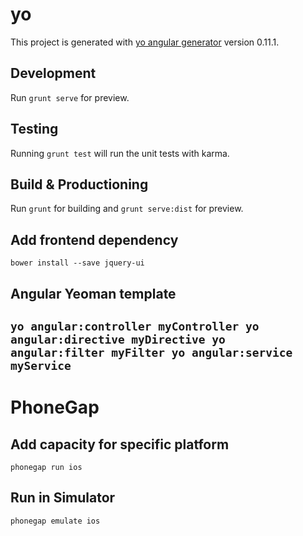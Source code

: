 # yo

This project is generated with [yo angular generator](https://github.com/yeoman/generator-angular)
version 0.11.1.

## Development

Run `grunt serve` for preview.

## Testing

Running `grunt test` will run the unit tests with karma.

## Build & Productioning

Run `grunt` for building and `grunt serve:dist` for preview.


## Add frontend dependency

`bower install --save jquery-ui` 

## Angular Yeoman template 
`
yo angular:controller myController
yo angular:directive myDirective
yo angular:filter myFilter
yo angular:service myService
`
-------------------------------------------------------------------

# PhoneGap

## Add capacity for specific platform

`phonegap run ios`

## Run in Simulator

`phonegap emulate ios`
